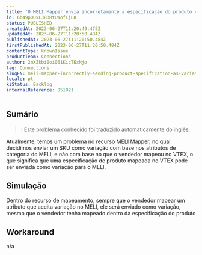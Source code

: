 ```yaml
---
title: 'O MELI Mapper envia incorretamente a especificação do produto como variação'
id: 6b49pUUxL3B3RtUWofLjL8
status: PUBLISHED
createdAt: 2023-06-27T11:20:49.475Z
updatedAt: 2023-06-27T11:20:50.484Z
publishedAt: 2023-06-27T11:20:50.484Z
firstPublishedAt: 2023-06-27T11:20:50.484Z
contentType: knownIssue
productTeam: Connections
author: 2mXZkbi0oi061KicTExNjo
tag: Connections
slugEN: meli-mapper-incorrectly-sending-product-specification-as-variation
locale: pt
kiStatus: Backlog
internalReference: 851021
---
```


## Sumário

>ℹ️ Este problema conhecido foi traduzido automaticamente do inglês.



Atualmente, temos um problema no recurso MELI Mapper, no qual decidimos enviar um SKU como variação com base nos atributos de categoria do MELI, e não com base no que o vendedor mapeou no VTEX, o que significa que uma especificação de produto mapeada no VTEX pode ser enviada como variação para o MELI.

## Simulação



Dentro do recurso de mapeamento, sempre que o vendedor mapear um atributo que aceita variação no MELI, ele será enviado como variação, mesmo que o vendedor tenha mapeado dentro da especificação do produto

## Workaround


n/a





